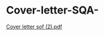 # Cover-letter-SQA-
[Cover letter sof (2).pdf](https://github.com/user-attachments/files/18737468/Cover.letter.sof.2.pdf) 
